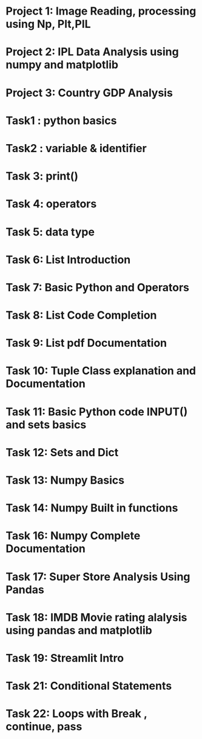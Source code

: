 # Project 1: Image Reading, processing using Np, Plt,PIL
# Project 2: IPL Data Analysis using numpy and matplotlib
# Project 3: Country GDP Analysis
# Task1 : python basics
# Task2 : variable & identifier
# Task 3: print()
# Task 4: operators
# Task 5: data type
# Task 6: List Introduction
# Task 7: Basic Python and Operators
# Task 8: List Code Completion
# Task 9: List pdf Documentation
# Task 10: Tuple Class explanation and Documentation
# Task 11: Basic Python code INPUT() and sets basics
# Task 12: Sets and Dict
# Task 13: Numpy Basics
# Task 14: Numpy Built in functions
# Task 16: Numpy Complete Documentation
# Task 17: Super Store Analysis Using Pandas
# Task 18: IMDB Movie rating alalysis using pandas and matplotlib
# Task 19: Streamlit Intro 
# Task 21: Conditional Statements
# Task 22: Loops with Break , continue, pass 

